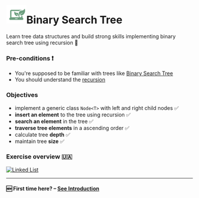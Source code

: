 # <img src="https://raw.githubusercontent.com/bobocode-projects/resources/master/image/logo_transparent_background.png" height=50/>Binary Search Tree
Learn tree data structures and build strong skills implementing binary search tree using recursion 💪

### Pre-conditions ❗️
* You're supposed to be familiar with trees like [Binary Search Tree](https://en.wikipedia.org/wiki/Binary_search_tree)
* You should understand the [recursion](https://en.wikipedia.org/wiki/Recursion_(computer_science))

### Objectives
* implement a generic class `Node<T>` with left and right child nodes ✅
* **insert  an element** to the tree using recursion ✅
* **search an element** in the tree ✅
* **traverse tree elements** in a ascending order ✅
* calculate tree **depth** ✅
* maintain tree **size** ✅


### Exercise overview 🇺🇦
[![Linked List](https://yt-embed.herokuapp.com/embed?v=alxzyWswCVg)](https://youtu.be/alxzyWswCVg)

---
#### 🆕 First time here? – [See Introduction](https://github.com/bobocode-projects/java-fundamentals-course/tree/main/0-0-intro#introduction)

